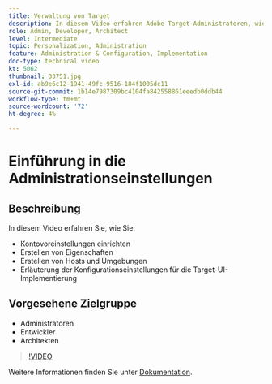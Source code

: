 ```yaml
---
title: Verwaltung von Target
description: In diesem Video erfahren Adobe Target-Administratoren, wie sie Kontovoreinstellungen einrichten, Eigenschaften erstellen und Hosts und Umgebungen erstellen. Erfahren Sie, wie Sie die Konfigurationseinstellungen für die Target-UI-Implementierung erklären.
role: Admin, Developer, Architect
level: Intermediate
topic: Personalization, Administration
feature: Administration & Configuration, Implementation
doc-type: technical video
kt: 5062
thumbnail: 33751.jpg
exl-id: ab9e6c12-1941-49fc-9516-184f1005dc11
source-git-commit: 1b14e7987309bc4104fa842558861eeedb0ddb44
workflow-type: tm+mt
source-wordcount: '72'
ht-degree: 4%

---
```


# Einführung in die Administrationseinstellungen

## Beschreibung

In diesem Video erfahren Sie, wie Sie:

* Kontovoreinstellungen einrichten
* Erstellen von Eigenschaften
* Erstellen von Hosts und Umgebungen
* Erläuterung der Konfigurationseinstellungen für die Target-UI-Implementierung

## Vorgesehene Zielgruppe

* Administratoren
* Entwickler
* Architekten

>[!VIDEO](https://video.tv.adobe.com/v/33751/?quality=12)

Weitere Informationen finden Sie unter [Dokumentation](https://experienceleague.adobe.com/docs/target/using/administer/administrating-target.html?lang=en).
